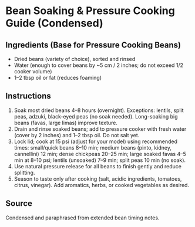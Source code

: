 # Bean Soaking & Pressure Cooking Guide (Condensed)

## Ingredients (Base for Pressure Cooking Beans)

- Dried beans (variety of choice), sorted and rinsed
- Water (enough to cover beans by ~5 cm / 2 inches; do not exceed 1/2 cooker volume)
- 1–2 tbsp oil or fat (reduces foaming)

## Instructions

1. Soak most dried beans 4–8 hours (overnight). Exceptions: lentils, split peas, adzuki, black-eyed peas (no soak needed). Long-soaking big beans (favas, large limas) improve texture.
2. Drain and rinse soaked beans; add to pressure cooker with fresh water (cover by 2 inches) and 1–2 tbsp oil. Do not salt yet.
3. Lock lid; cook at 15 psi (adjust for your model) using recommended times: small/quick beans 8–10 min; medium beans (pinto, kidney, cannellini) 12 min; dense chickpeas 20–25 min; large soaked favas 4–5 min at 8–10 psi; lentils (unsoaked) 7–9 min; split peas 10 min (no soak).
4. Use natural pressure release for all beans to finish gently and reduce splitting.
5. Season to taste only after cooking (salt, acidic ingredients, tomatoes, citrus, vinegar). Add aromatics, herbs, or cooked vegetables as desired.

## Source

Condensed and paraphrased from extended bean timing notes.
